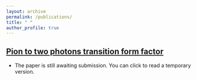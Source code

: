 ```yaml
---
layout: archive
permalink: /publications/
title: " "
author_profile: true
---
```


## [Pion to two photons transition form factor](../assets/Pion_to_two_photons_transition_form_factor.pdf)
- The paper is still awaiting submission. You can click to read a temporary version.


